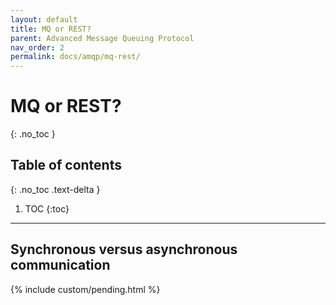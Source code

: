 ```yaml
---
layout: default
title: MQ or REST?
parent: Advanced Message Queuing Protocol
nav_order: 2
permalink: docs/amqp/mq-rest/
---
```


# MQ or REST?
{: .no_toc }

## Table of contents
{: .no_toc .text-delta }

1. TOC
{:toc}

---

## Synchronous versus asynchronous communication

{% include custom/pending.html %}

